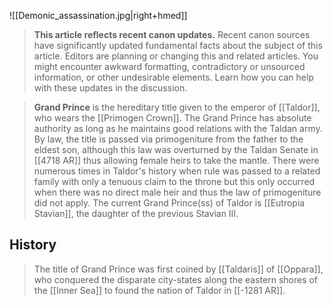 ![[Demonic_assassination.jpg|right+hmed]] 



> **This article reflects recent canon updates.**
Recent canon sources have significantly updated fundamental facts about the subject of this article. Editors are planning or changing this and related articles. You might encounter awkward formatting, contradictory or unsourced information, or other undesirable elements. Learn how you can help with these updates in the discussion.


> **Grand Prince** is the hereditary title given to the emperor of [[Taldor]], who wears the [[Primogen Crown]]. The Grand Prince has absolute authority as long as he maintains good relations with the Taldan army. By law, the title is passed via primogeniture from the father to the eldest son, although this law was overturned by the Taldan Senate in [[4718 AR]] thus allowing female heirs to take the mantle. There were numerous times in Taldor's history when rule was passed to a related family with only a tenuous claim to the throne but this only occurred when there was no direct male heir and thus the law of primogeniture did not apply. 
> The current Grand Prince(ss) of Taldor is [[Eutropia Stavian]], the daughter of the previous Stavian III.


## History

> The title of Grand Prince was first coined by [[Taldaris]] of [[Oppara]], who conquered the disparate city-states along the eastern shores of the [[Inner Sea]] to found the nation of Taldor in [[-1281 AR]].








